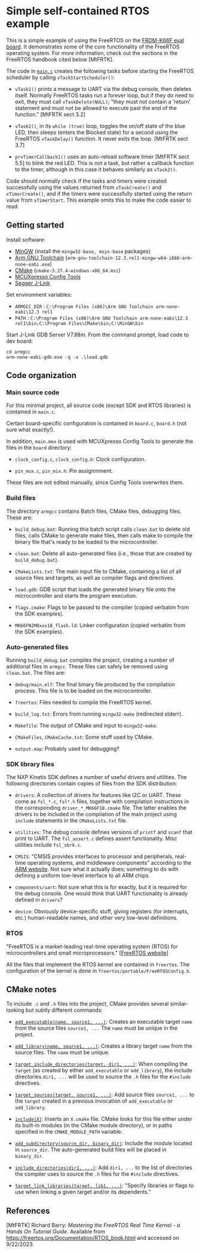 # Simple self-contained RTOS example

This is a simple example of using the FreeRTOS on the [FRDM-K66F eval
board](https://www.nxp.com/design/development-boards/freedom-development-boards/mcu-boards/freedom-development-platform-for-kinetis-k66-k65-and-k26-mcus:FRDM-K66F).
It demonstrates some of the core functionality of the FreeRTOS operating system.
For more information, check out the sections in the FreeRTOS handbook cited
below [MtFRTK].

The code in [`main.c`](main.c) creates the following tasks before starting the
FreeRTOS scheduler by calling `vTaskStartScheduler()`:

- `vTask1()` prints a message to UART via the debug console, then deletes
  itself.  Normally FreeRTOS tasks run a forever loop, but if they do need to
  exit, they must call `vTaskDelete(NULL)`; "they must not contain a ‘return’
  statement and must not be allowed to execute past the end of the function."
  [MtFRTK sect 3.2]

- `vTask2()`, in its `while (true)` loop, toggles the on/off state of the blue
  LED, then sleeps (enters the Blocked state) for a second using the FreeRTOS
  `vTaskDelay()` function. It never exits the loop. [MtFRTK sect 3.7]

- `prvTimerCallback1()` uses an auto-reload software timer [MtFRTK sect 5.5] to
  blink the red LED.  This is not a task, but rather a callback function to the
  timer, although in this case it behaves similarly as `vTask2()`.

Code should normally check if the tasks and timers were created successfully
using the values returned from `xTaskCreate()` and `xTimerCreate()`, and if the
timers were successfully started using the return value from `xTimerStart`. This
example omits this to make the code easier to read.

## Getting started

Install software:

- [MinGW]( https://sourceforge.net/projects/mingw/) (install the `mingw32-base,
  msys-base` packages)
- [Arm GNU Toolchain](
  https://developer.arm.com/Tools%20and%20Software/GNU%20Toolchain)
  (`arm-gnu-toolchain-12.3.rel1-mingw-w64-i686-arm-none-eabi.exe`)
- [CMake]( https://cmake.org/download/) (`cmake-3.27.4-windows-x86_64.msi`)
- [MCUXpresso Config Tools](
  https://www.nxp.com/design/software/development-software/mcuxpresso-software-and-tools-/mcuxpresso-config-tools-pins-clocks-and-peripherals:MCUXpresso-Config-Tools)
- [Segger J-Link](https://www.segger.com/downloads/jlink/)

Set environment variables:

- `ARMGCC_DIR` : `C:\Program Files (x86)\Arm GNU Toolchain arm-none-eabi\12.3
  rel1`
- `PATH` : `C:\Program Files (x86)\Arm GNU Toolchain arm-none-eabi\12.3
  rel1\bin;C:\Program Files\CMake\bin;C:\MinGW\bin`

Start J-Link GDB Server V7.88m. From the command prompt, load code to dev board:

    cd armgcc
    arm-none-eabi-gdb.exe -q -x .\load.gdb

## Code organization

### Main source code

For this minimal project, all source code (except SDK and RTOS libraries) is
contained in `main.c`.

Certain board-specific configuration is contained in `board.c`, `board.h` (not
sure what exactly!).

In addition, `main.mex` is used with MCUXpresso Config Tools to generate the
files in the `board` directory:

- `clock_config.c`, `clock_config.h`: Clock configuration.

- `pin_mux.c`, `pin_mix.h`: Pin assigmnment.

These files are not edited manually, since Config Tools overwrites them.

### Build files

The directory `armgcc` contains Batch files, CMake files, debugging files. These
are:

- `build_debug.bat`: Running this batch script calls `clean.bat` to delete old
  files, calls CMake to generate make files, then calls make to compile the
  binary file that's ready to be loaded to the microcontroller.

- `clean.bat`: Delete all auto-generated files (i.e., those that are created by
  `build_debug.bat`).

- `CMakeLists.txt`: The main input file to CMake, containing a list of all
  source files and targets, as well as compiler flags and directives.

- `load.gdb`: GDB script that loads the generated binary file onto the
  microcontroller and starts the program execution.

- `flags.cmake`: Flags to be passed to the compiler (copied verbatim from the
  SDK examples).

- `MK66FN2M0xxx18_flash.ld`: Linker configuration (copied verbatim from the SDK
  examples).

### Auto-generated files

Running `build_debug.bat` compiles the project, creating a number of additional
files in `armgcc`. These files can safely be removed using `clean.bat`. The
files are:

- `debug/main.elf`: The final binary file produced by the compilation process.
  This file is to be loaded on the microcontroller.

- `freertos`: Files needed to compile the FreeRTOS kernel.

- `build_log.txt`: Errors from running `mingw32-make` (redirected stderr).

- `Makefile`: The output of CMake and input to `mingw32-make`.

- `CMakeFiles`, `CMakeCache.txt`: Some stuff used by CMake.

- `output.map`: Probably used for debugging?

### SDK library files

The NXP Kinetis SDK defines a number of useful drivers and utilities. The
following directories contain copies of files from the SDK distribution:

- `drivers`: A collection of drivers for features like I2C or UART. These come
  as `fsl_*.c`, `fsl*.h` files, together with compilation instructions in the
  corresponding `driver_*_MK66F18.cmake` file. The latter enables the drivers to
  be included in the compilation of the main project using `include` statements
  in the `CMakeLists.txt` file.

- `utilities`: The debug console defines versions of `printf` and `scanf` that
  print to UART. The `fsl_assert.c` defines assert functionality. Misc utilities
  include `fsl_sbrk.c`.

- `CMSIS`: "CMSIS provides interfaces to processor and peripherals, real-time
  operating systems, and middleware components" according to the [ARM
  website](https://www.keil.arm.com/cmsis). Not sure what it actually does;
  something to do with defining a uniform low-level interface to all ARM chips.

- `components/uart`: Not sure what this is for exactly, but it is required for
  the debug console. One would think that UART functionality is already defined
  in `drivers`?

- `device`: Obviously device-specific stuff, giving registers (for interrupts,
  etc.) human-readable names, and other very low-level definitions.

### RTOS

"FreeRTOS is a market-leading real-time operating system (RTOS) for
microcontrollers and small microprocessors." [[FreeRTOS
website](https://www.freertos.org/index.html)]

All the files that implement the RTOS kernel are contained in `freertos`. The
configuration of the kernel is done in `freertos/portable/FreeRTOSConfig.h`.

## CMake notes

To include `.c` and `.h` files into the project, CMake provides several
similar-looking but subtly different commands:

- [`add_executable(name, source1,
  ...)`](https://cmake.org/cmake/help/latest/command/add_executable.html):
  Creates an executable target `name` from the source files `source1, ...` The
  `name` must be unique in the project.

- [`add_library(name, source1,
  ...)`](https://cmake.org/cmake/help/latest/command/add_library.html): Creates
  a library target `name` from the source files. The `name` must be unique.

- [`target_include_directories(target, dir1,
  ...)`](https://cmake.org/cmake/help/latest/command/target_include_directories.html):
  When compiling the `target` (as created by either `add_executable` or
  `add_library`), the include directories `dir1, ...` will be used to source the
  `.h` files for the `#include` directives.

- [`target_sources(target, source1,
  ...)`](https://cmake.org/cmake/help/latest/command/target_sources.html): Add
  source files `source1, ...` to the `target` created in a previous invocation
  of `add_executable` or `add_library`.

- [`include(X)`](https://cmake.org/cmake/help/latest/command/include.html):
  Inserts an `X.cmake` file. CMake looks for this file either under its built-in
  modules (in the CMake module directory), or in paths specified in the
  `CMAKE_MODULE_PATH` variable.

- [`add_subdirectory(source_dir,
  binary_dir)`](https://cmake.org/cmake/help/latest/command/add_subdirectory.html):
  Include the module located in `source_dir`. The auto-generated build files
  will be placed in `binary_dir`.

- [`include_directories(dir1,
  ...)`](https://cmake.org/cmake/help/latest/command/include_directories.html):
  Add `dir1, ...` to the list of directories the compiler uses to source the
  `.h` files for the `#include` directives.

- [`target_link_libraries(target, lib1,
  ...)`](https://cmake.org/cmake/help/latest/command/target_link_libraries.html):
  "Specify libraries or flags to use when linking a given target and/or its
  dependents."

## References

[MtFRTK] Richard Barry: *Mastering the FreeRTOS Real Time Kernel - a Hands On
Tutorial Guide.* Available from
<https://freertos.org/Documentation/RTOS_book.html> and accessed on 9/22/2023.
